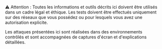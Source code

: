 ⚠️ Attention : Toutes les informations et outils décrits ici doivent être utilisés dans un cadre légal et éthique. Les tests doivent être effectués uniquement sur des réseaux que vous possédez ou pour lesquels vous avez une autorisation explicite.

Les attaques présentées ici sont réalisées dans des environnements contrôlés et sont accompagnées de captures d'écran et d'explications détaillées.
